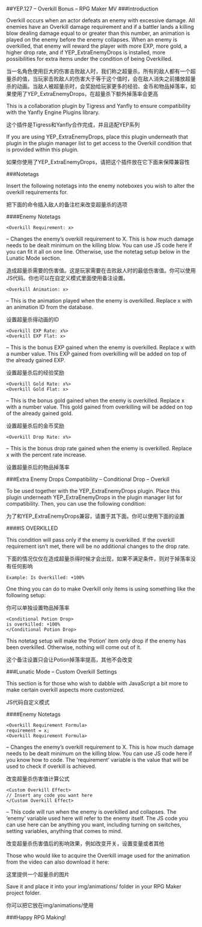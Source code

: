 ##YEP.127 – Overkill Bonus – RPG Maker MV
###Introduction

Overkill occurs when an actor defeats an enemy with excessive damage. All enemies have an Overkill damage requirement and if a battler lands a killing blow dealing damage equal to or greater than this number, an animation is played on the enemy before the enemy collapses. When an enemy is overkilled, that enemy will reward the player with more EXP, more gold, a higher drop rate, and if YEP_ExtraEnemyDrops is installed, more possibilities for extra items under the condition of being Overkilled.

当一名角色使用巨大的伤害击败敌人时，我们称之超量杀。所有的敌人都有一个超量杀的值，当玩家击败敌人的伤害大于等于这个值时，会在敌人消失之前播放超量杀的动画。当敌人被超量杀时，会奖励给玩家更多的经验、金币和物品掉落率，如果使用了YEP_ExtraEnemyDrops，在超量杀下额外掉落率会更高

This is a collaboration plugin by Tigress and Yanfly to ensure compatibility with the Yanfly Engine Plugins library.

这个插件是Tigress和Yanfly合作完成，并且适配YEP系列

If you are using YEP_ExtraEnemyDrops, place this plugin underneath that plugin in the plugin manager list to get access to the Overkill condition that is provided within this plugin.

如果你使用了YEP_ExtraEnemyDrops，请把这个插件放在它下面来保障兼容性

###Notetags

Insert the following notetags into the enemy noteboxes you wish to alter the overkill requirements for.

把下面的命令插入敌人的备注栏来改变超量杀的选项

####Enemy Notetags

	<Overkill Requirement: x>
– Changes the enemy’s overkill requirement to X. This is how much damage needs to be dealt minimum on the killing blow. You can use JS code here if you can fit it all on one line. Otherwise, use the notetag setup below in the Lunatic Mode section.

造成超量杀需要的伤害值。这是玩家需要在击败敌人时的最低伤害值。你可以使用JS代码。你也可以在自定义模式里面使用备注设置。

	<Overkill Animation: x>
– This is the animation played when the enemy is overkilled. Replace x with an animation ID from the database.

设置超量杀得动画的ID

	<Overkill EXP Rate: x%>
	<Overkill EXP Flat: x>
– This is the bonus EXP gained when the enemy is overkilled. Replace x with a number value. This EXP gained from overkilling will be added on top of the already gained EXP.

设置超量杀后的经验奖励

	<Overkill Gold Rate: x%>
	<Overkill Gold Flat: x>
– This is the bonus gold gained when the enemy is overkilled. Replace x with a number value. This gold gained from overkilling will be added on top of the already gained gold.

设置超量杀后的金币奖励

	<Overkill Drop Rate: x%>
– This is the bonus drop rate gained when the enemy is overkilled. Replace x with the percent rate increase.

设置超量杀后的物品掉落率

###Extra Enemy Drops Compatibility – Conditional Drop – Overkill

To be used together with the YEP_ExtraEnemyDrops plugin. Place this plugin underneath YEP_ExtraEnemyDrops in the plugin manager list for compatibility. Then, you can use the following condition:

为了和YEP_ExtraEnemyDrops兼容，请置于其下面。你可以使用下面的设置

####IS OVERKILLED

This condition will pass only if the enemy is overkilled. If the overkill requirement isn’t met, there will be no additional changes to the drop rate.

下面的情况仅仅在造成超量杀得时候才会出现，如果不满足条件，则对于掉落率没有任何影响

	Example: Is Overkilled: +100%


One thing you can do to make Overkill only items is using something like the
following setup:

你可以单独设置物品掉落率

	<Conditional Potion Drop>
	is overkilled: +100%
	</Conditional Potion Drop>

This notetag setup will make the ‘Potion’ item only drop if the enemy has been overkilled. Otherwise, nothing will come out of it.

这个备注设置只会让Potion掉落率提高，其他不会改变

###Lunatic Mode – Custom Overkill Settings

This section is for those who wish to dabble with JavaScript a bit more to make certain overkill aspects more customized.

JS代码自定义模式

####Enemy Notetags

	<Overkill Requirement Formula>
	requirement = x;
	<Overkill Requirement Formula>

– Changes the enemy’s overkill requirement to X. This is how much damage needs to be dealt minimum on the killing blow. You can use JS code here if you know how to code. The ‘requirement’ variable is the value that will be used to check if overkill is achieved.

改变超量杀伤害值计算公式

	<Custom Overkill Effect>
	// Insert any code you want here
	</Custom Overkill Effect>

– This code will run when the enemy is overkilled and collapses. The ‘enemy’ variable used here will refer to the enemy itself. The JS code you can use here can be anything you want, including turning on switches, setting variables, anything that comes to mind.

改变超量杀伤害值后的影响效果，例如改变开关，设置变量或者其他

Those who would like to acquire the Overkill image used for the animation from the video can also download it here:

这里提供一个超量杀的图片

Save it and place it into your img/animations/ folder in your RPG Maker project folder.

你可以把它放在img/animations/使用

###Happy RPG Making!

